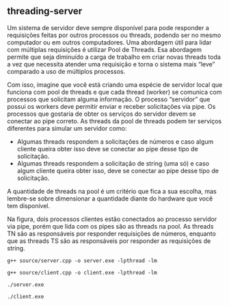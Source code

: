 ## threading-server

Um sistema de servidor deve sempre disponível para pode responder a requisições feitas por outros
processos ou threads, podendo ser no mesmo computador ou em outros computadores. Uma
abordagem útil para lidar com múltiplas requisições é utilizar Pool de Threads. Esa abordagem permite
que seja diminuído a carga de trabalho em criar novas threads toda a vez que necessita atender uma
requisição e torna o sistema mais “leve” comparado a uso de múltiplos processos.

Com isso, imagine que você está criando uma espécie de servidor local que funciona com pool de
threads e que cada thread (worker) se comunica com processos que solicitam alguma informação. O
processo “servidor” que possui os workers deve permitir enviar e receber solicitações via pipe. Os
processos que gostaria de obter os serviços do servidor devem se conectar ao pipe correto. As threads
da pool de threads podem ter serviços diferentes para simular um servidor como:

- Algumas threads respondem a solicitações de números e caso algum cliente queira obter isso
deve se conectar ao pipe desse tipo de solicitação.
- Algumas threads respondem a solicitação de string (uma só) e caso algum cliente queira obter
isso, deve se conectar ao pipe desse tipo de solicitação.

A quantidade de threads na pool é um critério que fica a sua escolha, mas lembre-se sobre dimensionar
a quantidade diante do hardware que você tem disponível.

Na figura, dois processos clientes estão conectados ao processo servidor via pipe, porém que lida com
os pipes são as threads na pool. As threads TN são as responsáveis por responder requisições de
números, enquanto que as threads TS são as responsáveis por responder as requisições de string. 

`g++ source/server.cpp -o server.exe -lpthread -lm`

`g++ source/client.cpp -o client.exe -lpthread -lm` 

`./server.exe` 

`./client.exe` 
